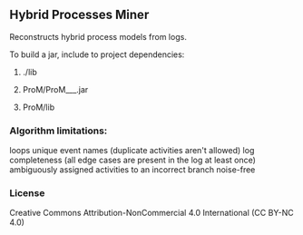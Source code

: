 ## Hybrid Processes Miner

Reconstructs hybrid process models from logs.

To build a jar, include to project dependencies:
 
 1) ./lib
 
 2) ProM/ProM___.jar
 
 3) ProM/lib


### Algorithm limitations:
 loops
 unique event names (duplicate activities aren't allowed)
 log completeness (all edge cases are present in the log at least once)
 ambiguously assigned activities to an incorrect branch
 noise-free



### License
Creative Commons Attribution-NonCommercial 4.0 International (CC BY-NC 4.0)
